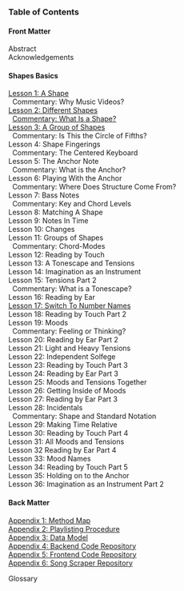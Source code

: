 ### Table of Contents

#### Front Matter
Abstract  
Acknowledgements  

#### Shapes Basics
[Lesson 1: A Shape](/lessons/01-a-shape.md)  
&nbsp;&nbsp;Commentary: Why Music Videos?  
[Lesson 2: Different Shapes](/lessons/02-different-shapes.md)  
&nbsp;&nbsp;[Commentary: What Is a Shape?](/writing/02-what-is-a-shape.md)  
[Lesson 3: A Group of Shapes](/lessons/03-a-group.md)  
&nbsp;&nbsp;Commentary: Is This the Circle of Fifths?  
Lesson 4: Shape Fingerings  
&nbsp;&nbsp;Commentary: The Centered Keyboard  
Lesson 5: The Anchor Note  
&nbsp;&nbsp;Commentary: What is the Anchor?  
Lesson 6: Playing With the Anchor  
&nbsp;&nbsp;Commentary: Where Does Structure Come From?  
Lesson 7: Bass Notes  
&nbsp;&nbsp;Commentary: Key and Chord Levels  
Lesson 8: Matching A Shape  
Lesson 9: Notes In Time  
Lesson 10: Changes  
Lesson 11: Groups of Shapes  
&nbsp;&nbsp;Commentary: Chord-Modes  
Lesson 12: Reading by Touch  
Lesson 13: A Tonescape and Tensions  
Lesson 14: Imagination as an Instrument  
Lesson 15: Tensions Part 2  
&nbsp;&nbsp;Commentary: What is a Tonescape?  
Lesson 16: Reading by Ear  
[Lesson 17: Switch To Number Names](/lessons/17-switch-to-number-names.md)  
Lesson 18: Reading by Touch Part 2  
Lesson 19: Moods  
&nbsp;&nbsp;Commentary: Feeling or Thinking?  
Lesson 20: Reading by Ear Part 2  
Lesson 21: Light and Heavy Tensions  
Lesson 22: Independent Solfege  
Lesson 23: Reading by Touch Part 3  
Lesson 24: Reading by Ear Part 3  
Lesson 25: Moods and Tensions Together  
Lesson 26: Getting Inside of Moods  
Lesson 27: Reading by Ear Part 3  
Lesson 28: Incidentals  
&nbsp;&nbsp;Commentary: Shape and Standard Notation  
Lesson 29: Making Time Relative  
Lesson 30: Reading by Touch Part 4  
Lesson 31: All Moods and Tensions  
Lesson 32 Reading by Ear Part 4  
Lesson 33: Mood Names  
Lesson 34: Reading by Touch Part 5  
Lesson 35: Holding on to the Anchor  
Lesson 36: Imagination as an Instrument Part 2  

#### Back Matter

[Appendix 1: Method Map](./)  
[Appendix 2: Playlisting Procedure](https://github.com/shapesmusic/shapes-backend/blob/main/db/playlisting_procedure.md)  
[Appendix 3: Data Model](https://github.com/shapesmusic/shapes-backend/blob/main/db/data-model.md)  
[Appendix 4: Backend Code Repository](https://github.com/shapesmusic/shapes-backend)  
[Appendix 5: Frontend Code Repository](https://github.com/shapesmusic/shapes-client)  
[Appendix 6: Song Scraper Repository](https://github.com/shapesmusic/song-scraper)  

Glossary  
